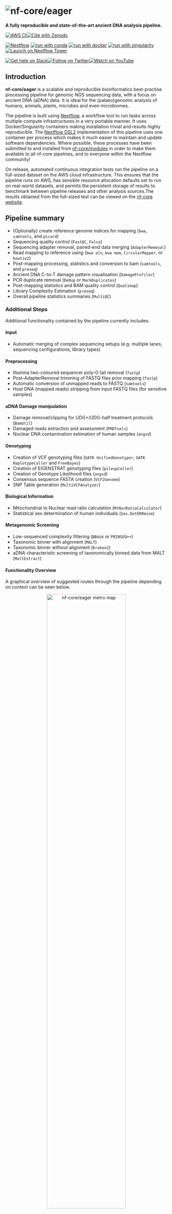 # ![nf-core/eager](docs/images/nf-core_eager_logo_outline_drop.png)

**A fully reproducible and state-of-the-art ancient DNA analysis pipeline.**

[![AWS CI](https://img.shields.io/badge/CI%20tests-full%20size-FF9900?labelColor=000000&logo=Amazon%20AWS)](https://nf-co.re/eager/results)[![Cite with Zenodo](http://img.shields.io/badge/DOI-10.5281/zenodo.XXXXXXX-1073c8?labelColor=000000)](https://doi.org/10.5281/zenodo.XXXXXXX)

[![Nextflow](https://img.shields.io/badge/nextflow%20DSL2-%E2%89%A522.10.1-23aa62.svg)](https://www.nextflow.io/)
[![run with conda](http://img.shields.io/badge/run%20with-conda-3EB049?labelColor=000000&logo=anaconda)](https://docs.conda.io/en/latest/)
[![run with docker](https://img.shields.io/badge/run%20with-docker-0db7ed?labelColor=000000&logo=docker)](https://www.docker.com/)
[![run with singularity](https://img.shields.io/badge/run%20with-singularity-1d355c.svg?labelColor=000000)](https://sylabs.io/docs/)
[![Launch on Nextflow Tower](https://img.shields.io/badge/Launch%20%F0%9F%9A%80-Nextflow%20Tower-%234256e7)](https://tower.nf/launch?pipeline=https://github.com/nf-core/eager)

[![Get help on Slack](http://img.shields.io/badge/slack-nf--core%20%23eager-4A154B?labelColor=000000&logo=slack)](https://nfcore.slack.com/channels/eager)[![Follow on Twitter](http://img.shields.io/badge/twitter-%40nf__core-1DA1F2?labelColor=000000&logo=twitter)](https://twitter.com/nf_core)[![Watch on YouTube](http://img.shields.io/badge/youtube-nf--core-FF0000?labelColor=000000&logo=youtube)](https://www.youtube.com/c/nf-core)

## Introduction

**nf-core/eager** is a scalable and reproducible bioinformatics best-practise processing pipeline for genomic NGS sequencing data, with a focus on ancient DNA (aDNA) data. It is ideal for the (palaeo)genomic analysis of humans, animals, plants, microbes and even microbiomes.

The pipeline is built using [Nextflow](https://www.nextflow.io), a workflow tool to run tasks across multiple compute infrastructures in a very portable manner. It uses Docker/Singularity containers making installation trivial and results highly reproducible. The [Nextflow DSL2](https://www.nextflow.io/docs/latest/dsl2.html) implementation of this pipeline uses one container per process which makes it much easier to maintain and update software dependencies. Where possible, these processes have been submitted to and installed from [nf-core/modules](https://github.com/nf-core/modules) in order to make them available to all nf-core pipelines, and to everyone within the Nextflow community!

On release, automated continuous integration tests run the pipeline on a full-sized dataset on the AWS cloud infrastructure. This ensures that the pipeline runs on AWS, has sensible resource allocation defaults set to run on real-world datasets, and permits the persistent storage of results to benchmark between pipeline releases and other analysis sources.The results obtained from the full-sized test can be viewed on the [nf-core website](https://nf-co.re/eager/results).

## Pipeline summary

<!-- TODO nf-core: Fill in short bullet-pointed list of the default steps in the pipeline -->

- (Optionally) create reference genome indices for mapping (`bwa`, `samtools`, and `picard`)
- Sequencing quality control (`FastQC`, `Falco`)
- Sequencing adapter removal, paired-end data merging (`AdapterRemoval`)
- Read mapping to reference using (`bwa aln`, `bwa mem`, `CircularMapper`, or `bowtie2`)
- Post-mapping processing, statistics and conversion to bam (`samtools`, and `preseq`)
- Ancient DNA C-to-T damage pattern visualisation (`DamageProfiler`)
- PCR duplicate removal (`DeDup` or `MarkDuplicates`)
- Post-mapping statistics and BAM quality control (`Qualimap`)
- Library Complexity Estimation (`preseq`)
- Overall pipeline statistics summaries (`MultiQC`)

### Additional Steps

Additional functionality contained by the pipeline currently includes:

#### Input

- Automatic merging of complex sequencing setups (e.g. multiple lanes, sequencing configurations, library types)

#### Preprocessing

- Illumina two-coloured sequencer poly-G tail removal (`fastp`)
- Post-AdapterRemoval trimming of FASTQ files prior mapping (`fastp`)
- Automatic conversion of unmapped reads to FASTQ (`samtools`)
- Host DNA (mapped reads) stripping from input FASTQ files (for sensitive samples)

#### aDNA Damage manipulation

- Damage removal/clipping for UDG+/UDG-half treatment protocols (`BamUtil`)
- Damaged reads extraction and assessment (`PMDTools`)
- Nuclear DNA contamination estimation of human samples (`angsd`)

#### Genotyping

- Creation of VCF genotyping files (`GATK UnifiedGenotyper`, `GATK HaplotypeCaller` and `FreeBayes`)
- Creation of EIGENSTRAT genotyping files (`pileupCaller`)
- Creation of Genotype Likelihood files (`angsd`)
- Consensus sequence FASTA creation (`VCF2Genome`)
- SNP Table generation (`MultiVCFAnalyzer`)

#### Biological Information

- Mitochondrial to Nuclear read ratio calculation (`MtNucRatioCalculator`)
- Statistical sex determination of human individuals (`Sex.DetERRmine`)

#### Metagenomic Screening

- Low-sequenced complexity filtering (`BBduk` or `PRINSEQ++`)
- Taxonomic binner with alignment (`MALT`)
- Taxonomic binner without alignment (`Kraken2`)
- aDNA characteristic screening of taxonomically binned data from MALT (`MaltExtract`)

#### Functionality Overview

A graphical overview of suggested routes through the pipeline depending on context can be seen below.

<p align="center">
    <img src="docs/images/eager2_metromap_complex.png" alt="nf-core/eager metro map" width="70%"
</p>

## Quick Start

1. Install [`Nextflow`](https://www.nextflow.io/docs/latest/getstarted.html#installation) (`>=22.10.1`)

2. Install any of [`Docker`](https://docs.docker.com/engine/installation/), [`Singularity`](https://www.sylabs.io/guides/3.0/user-guide/) (you can follow [this tutorial](https://singularity-tutorial.github.io/01-installation/)), [`Podman`](https://podman.io/), [`Shifter`](https://nersc.gitlab.io/development/shifter/how-to-use/) or [`Charliecloud`](https://hpc.github.io/charliecloud/) for full pipeline reproducibility _(you can use [`Conda`](https://conda.io/miniconda.html) both to install Nextflow itself and also to manage software within pipelines. Please only use it within pipelines as a last resort; see [docs](https://nf-co.re/usage/configuration#basic-configuration-profiles))_.

3. Download the pipeline and test it on a minimal dataset with a single command:

   ```bash
   nextflow run nf-core/eager -profile test,YOURPROFILE --outdir <OUTDIR>
   ```

   Note that some form of configuration will be needed so that Nextflow knows how to fetch the required software. This is usually done in the form of a config profile (`YOURPROFILE` in the example command above). You can chain multiple config profiles in a comma-separated string.

   > - The pipeline comes with config profiles called `docker`, `singularity`, `podman`, `shifter`, `charliecloud` and `conda` which instruct the pipeline to use the named tool for software management. For example, `-profile test,docker`.
   > - Please check [nf-core/configs](https://github.com/nf-core/configs#documentation) to see if a custom config file to run nf-core pipelines already exists for your Institute. If so, you can simply use `-profile <institute>` in your command. This will enable either `docker` or `singularity` and set the appropriate execution settings for your local compute environment.
   > - If you are using `singularity`, please use the [`nf-core download`](https://nf-co.re/tools/#downloading-pipelines-for-offline-use) command to download images first, before running the pipeline. Setting the [`NXF_SINGULARITY_CACHEDIR` or `singularity.cacheDir`](https://www.nextflow.io/docs/latest/singularity.html?#singularity-docker-hub) Nextflow options enables you to store and re-use the images from a central location for future pipeline runs.
   > - If you are using `conda`, it is highly recommended to use the [`NXF_CONDA_CACHEDIR` or `conda.cacheDir`](https://www.nextflow.io/docs/latest/conda.html) settings to store the environments in a central location for future pipeline runs.

4. Start running your own analysis!

      <!-- TODO nf-core: Update the example "typical command" below used to run the pipeline -->

   ```bash
   nextflow run nf-core/eager --input samplesheet.csv --outdir <OUTDIR> --reference '<your_reference>.fasta' -profile <docker/singularity/podman/shifter/charliecloud/conda/institute>
   ```

5. Once your run has completed successfully, clean up the intermediate files.

   ```bash
   nextflow clean -f -k
   ```

## Documentation

The nf-core/eager pipeline comes with documentation about the pipeline [usage](https://nf-co.re/eager/usage), [parameters](https://nf-co.re/eager/parameters) and [output](https://nf-co.re/eager/output).

## Credits

This pipeline was established by Alexander Peltzer ([apeltzer](https://github.com/apeltzer)) and [James A. Fellows Yates](https://github.com/jfy133). Version two had major contributions from [Stephen Clayton](https://github.com/sc13-bioinf), [Thiseas C. Lamnidis](https://github.com/TCLamnidis), [Maxime Borry](https://github.com/maxibor), [Zandra Fagernäs](https://github.com/ZandraFagernas), [Aida Andrades Valtueña](https://github.com/aidaanva) and [Maxime Garcia](https://github.com/MaxUlysse) and the nf-core community.

We thank the following people for their extensive assistance in the development of this pipeline:

- [Alex Hübner](https://github.com/alexhbnr)
- [Alexandre Gilardet](https://github.com/alexandregilardet)
- Arielle Munters
- [Åshild Vågene](https://github.com/ashildv)
- [Charles Plessy](https://github.com/charles-plessy)
- [Elina Salmela](https://github.com/esalmela)
- [Fabian Lehmann](https://github.com/Lehmann-Fabian)
- [He Yu](https://github.com/paulayu)
- [Hester van Schalkwyk](https://github.com/hesterjvs)
- [Ian Light-Máka](https://github.com/ilight1542)
- [Ido Bar](https://github.com/IdoBar)
- [Irina Velsko](https://github.com/ivelsko)
- [Işın Altınkaya](https://github.com/isinaltinkaya)
- [Johan Nylander](https://github.com/nylander)
- [Jonas Niemann](https://github.com/NiemannJ)
- [Katerine Eaton](https://github.com/ktmeaton)
- [Kathrin Nägele](https://github.com/KathrinNaegele)
- [Kevin Lord](https://github.com/lordkev)
- [Luc Venturini](https://github.com/lucventurini)
- [Mahesh Binzer-Panchal](https://github.com/mahesh-panchal)
- [Marcel Keller](https://github.com/marcel-keller)
- [Megan Michel](https://github.com/meganemichel)
- [Merlin Szymanski](https://github.com/merszym)
- [Pierre Lindenbaum](https://github.com/lindenb)
- [Pontus Skoglund](https://github.com/pontussk)
- [Raphael Eisenhofer](https://github.com/EisenRa)
- [Roberta Davidson](https://github.com/roberta-davidson)
- [Rodrigo Barquera](https://github.com/RodrigoBarquera)
- [Selina Carlhoff](https://github.com/scarlhoff)
- [Torsten Günter](https://bitbucket.org/tguenther)

## Contributions and Support

If you would like to contribute to this pipeline, please see the [contributing guidelines](.github/CONTRIBUTING.md).

For further information or help, don't hesitate to get in touch on the [Slack `#eager` channel](https://nfcore.slack.com/channels/eager) (you can join with [this invite](https://nf-co.re/join/slack)).

## Citations

<!-- TODO nf-core: Add citation for pipeline after first release. Uncomment lines below and update Zenodo doi and badge at the top of this file. -->

# <!-- If you use  nf-core/eager for your analysis, please cite it using the following doi: [10.5281/zenodo.XXXXXX](https://doi.org/10.5281/zenodo.XXXXXX) -->

If you use nf-core/eager for your analysis, please cite it using the following:

> Fellows Yates JA, Lamnidis TC, Borry M, Valtueña Andrades A, Fagernäs Z, Clayton S, Garcia MU, Neukamm J, Peltzer A. 2021. Reproducible, portable, and efficient ancient genome reconstruction with nf-core/eager. PeerJ 9:e10947. DOI: [10.7717/peerj.10947](https://doi.org/10.7717/peerj.10947).

<!-- TODO nf-core: Add bibliography of tools and data used in your pipeline -->

An extensive list of references for the tools used by the pipeline can be found in the [`CITATIONS.md`](CITATIONS.md) file.

<!-- TODO nf-core: Add bibliography of tools and data used in your pipeline -->

An extensive list of references for the tools used by the pipeline can be found in the [`CITATIONS.md`](CITATIONS.md) file.

You can cite the `nf-core` publication as follows:

> **The nf-core framework for community-curated bioinformatics pipelines.**
>
> Philip Ewels, Alexander Peltzer, Sven Fillinger, Harshil Patel, Johannes Alneberg, Andreas Wilm, Maxime Ulysse Garcia, Paolo Di Tommaso & Sven Nahnsen.
>
> _Nat Biotechnol._ 2020 Feb 13. doi: [10.1038/s41587-020-0439-x](https://dx.doi.org/10.1038/s41587-020-0439-x).
